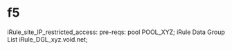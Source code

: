 # f5

iRule_site_IP_restricted_access:
  pre-reqs:
    pool POOL_XYZ;
    iRule Data Group List iRule_DGL_xyz.void.net;
